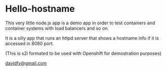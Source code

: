 # Hello-hostname

This very little node.js app is a demo app in order to test containers and container systems with load balancers and so on.

It is a silly app that runs an httpd server that shows a hostname info if it is accessed in 8080 port.

(This is s2i formated to be used with Openshift for demostration purposes)

davidfv@gmail.com

